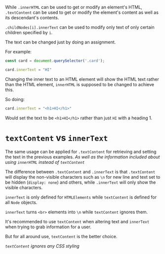 While `.innerHTML` can be used to get or modify an element's HTML, `.textContent` can be used to get or modify the element's content as well as its descendant's contents.

`.childNodes[i].innerText` can be used to modify only text of only certain children specified by `i`.


The text can be changed just by doing an assignment.

For example:

```js
const card = document.querySelector('.card');

card.innerText = "HI"
```

Changing the inner text to an HTML element will show the HTML text rather than the HTML element, `innerHTML` is supposed to be changed to achieve this.

So doing:

```js
card.innerText = "<h1>HI</h1>"
```

Would set the text to be `<h1>HI</h1>` rather than just `HI` with a heading 1.

# `textContent` vs `innerText`

The same usage can be applied for `.textContent` for retrieving and setting the text in the previous examples. *As well as the information included about using `innerHTML` instead of `textContent`*

The difference between `.textContent` and `.innerText` is that `.textContent` will display the non-visible characters such as `\n` for new line and text set to be hidden (`display: none`)  and others, while `.innerText` will only show the visible characters.

`innerText` is only defined for `HTMLElements` while `textContent` is defined for all `Node` objects.

`innerText` turns `<br>` elements into `\n` while `textContent` ignores them.


It's recommended to use `textContent` when altering text and `innerText` when trying to grab information for a user.

But for all around use, `textContent` is the better choice.

*`textContent` ignores any CSS styling*